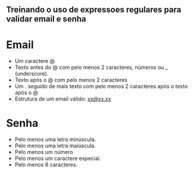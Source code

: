## Treinando o uso de expressoes regulares para validar email e senha

# Email
- Um caractere @
- Texto antes do @ com pelo menos 2 caracteres, números ou _ (underscore).
- Texto após o @ com pelo menos 2 caracteres
- Um . seguido de mais texto com pelo menos 2 caracteres após o texto após o @
- Estrutura de um email válido: xx@xx.xx

# Senha
- Pelo menos uma letra minúscula.
- Pelo menos uma letra maiúscula.
- Pelo menos um número
- Pelo menos um caractere especial.
- Pelo menos 8 caracteres.
